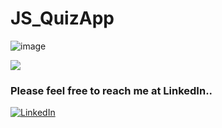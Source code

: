 # JS_QuizApp
![image](./Image/Project_1.png )

[<img src= "https://img.shields.io/badge/projcet live link-10b?style=for-the-badge&logo=&logoColor=white" />](https://js1accordion.netlify.app/)

### Please feel free to reach me at LinkedIn..
[![LinkedIn](https://img.shields.io/badge/LinkedIn-0077B5?style=for-the-badge&logo=linkedin&logoColor=white)](https://www.linkedin.com/in/pawan-thanay-253106135/)

